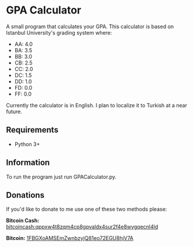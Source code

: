 # GPA Calculator
A small program that calculates your GPA. This calculator is based on Istanbul University's grading system where:

- AA: 4.0
- BA: 3.5
- BB: 3.0
- CB: 2.5
- CC: 2.0
- DC: 1.5
- DD: 1.0
- FD: 0.0
- FF: 0.0

Currently the calculator is in English. I plan to localize it to Turkish at a near future.

## Requirements
- Python 3+

## Information
To run the program just run GPACalculator.py. 

## Donations
If you'd like to donate to me use one of these two methods please:


**Bitcoin Cash:** [bitcoincash:qppxw4t8zqm4cp8gpvaldx4sur2f4e8wvgqecnl4ld](https://i.imgur.com/rwIhn3b.png)

**Bitcoin:** [1FBGXoAMSEmZwnbzyjQ81eo72EGU8hjV7A](https://i.imgur.com/6wxQ9G0.png)

